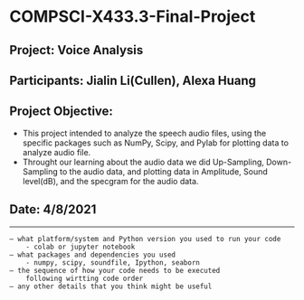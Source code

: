 # COMPSCI-X433.3-Final-Project
## Project: Voice Analysis

## Participants:  Jialin Li(Cullen), Alexa Huang

## Project Objective:
- This project intended to analyze the speech audio files, using the specific packages such as NumPy, Scipy, and Pylab for plotting data to analyze audio file.
- Throught our learning about the audio data we did Up-Sampling, Down-Sampling to the audio data, and plotting data in Amplitude, Sound level(dB), and the specgram for the audio data.


## Date: 4/8/2021
----
    – what platform/system and Python version you used to run your code
        - colab or jupyter notebook
    – what packages and dependencies you used
        - numpy, scipy, soundfile, Ipython, seaborn
    – the sequence of how your code needs to be executed
        following wirtting code order
    – any other details that you think might be useful
        
